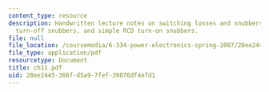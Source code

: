 ```yaml
---
content_type: resource
description: Handwritten lecture notes on switching losses and snubbers, simple RCD
  turn-off snubbers, and simple RCD turn-on snubbers.
file: null
file_location: /coursemedia/6-334-power-electronics-spring-2007/28ee2445366fd5a97fef39876df4efd1_ch11.pdf
file_type: application/pdf
resourcetype: Document
title: ch11.pdf
uid: 28ee2445-366f-d5a9-7fef-39876df4efd1
---
```

